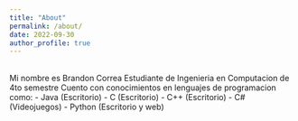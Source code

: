 ```yaml
---
title: "About"
permalink: /about/
date: 2022-09-30
author_profile: true
---
```

<br>
Mi nombre es Brandon Correa Estudiante de Ingenieria en Computacion de 4to semestre
Cuento con conocimientos en lenguajes de programacion como:
- Java (Escritorio)
- C (Escritorio)
- C++ (Escritorio)
- C# (Videojuegos)
- Python (Escritorio y web)





